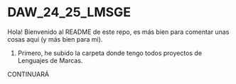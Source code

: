 # DAW_24_25_LMSGE
Hola! Bienvenido al README de este repo, es más bien para comentar unas cosas aquí (y más bien para mi).

1. Primero, he subido la carpeta donde tengo todos proyectos de Lenguajes de Marcas.


CONTINUARÁ

